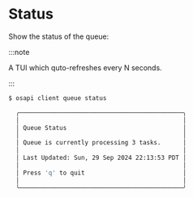 # Status

Show the status of the queue:

:::note

A TUI which quto-refreshes every N seconds.

:::

```bash
$ osapi client queue status

  ╭─────────────────────────────────────────────╮
  │                                             │
  │ Queue Status                                │
  │                                             │
  │ Queue is currently processing 3 tasks.      │
  │                                             │
  │ Last Updated: Sun, 29 Sep 2024 22:13:53 PDT │
  │                                             │
  │ Press 'q' to quit                           │
  │                                             │
  ╰─────────────────────────────────────────────╯
```
